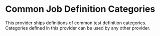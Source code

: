 Common Job Definition Categories
================================

This provider ships definitions of common test definition categories.
Categories defined in this provider can be used by any other provider.